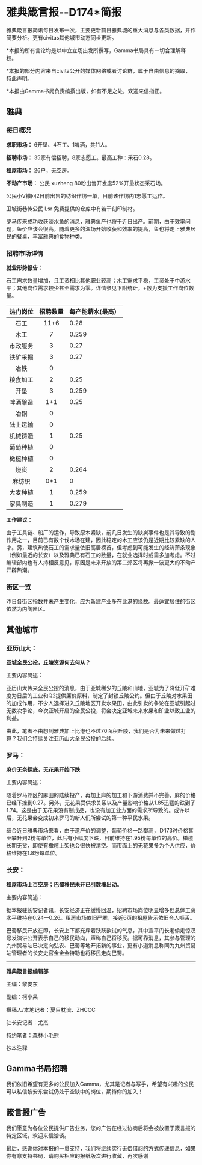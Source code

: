 # 雅典箴言报--D174*简报

雅典箴言报简讯每日发布一次，主要更新前日雅典城的重大消息与各类数据，并作简要分析。更有civitas其他城市动态同步更新。

*本报的所有言论均是以中立立场出发所撰写，Gamma书局具有一切合理解释权。 

*本报的部分内容来自civita公开的媒体网络或者讨论群，属于自由信息的摘取，特此声明。 

*本报由Gamma书局负责编撰出版，如有不足之处，欢迎来信指正。

## **雅典**

### **每日概况**

**求职市场：** 6开垦、4石工、1啤酒，共11人。

**招聘市场：** 35家有偿招聘，8家志愿工。最高工种：采石0.28。 

**租屋市场：** 26户，无空房。 

**不动产市场：** 公民 xuzheng 80粉出售开发度52%开垦状态采石场。

公民小V撤回2日前出售的纺织作坊一单，目前该作坊内1志愿工运作。 

卫城街巷传公民 Lsr 免费提供的仓库中有若干刻印制材。 

罗马传来成功收获淡水鱼的消息，雅典鱼产也将于近日出产。前期，由于效率问题，鱼价应该会很高，随着更多的渔场开始收获和效率的提高，鱼也将走上雅典居民的餐桌，丰富雅典的食物种类。

### **招聘市场详情** 

**就业形势报告：**

石工需求数量增加，且工资相比其他职业较高；木工需求平稳，工资处于中游水平；其他岗位需求较少甚至需求为零。详情参见下附统计，+数为支援工作岗位数量。

热门岗位 | 招聘数量 | 每产能薪水(最高） 
:-------------:|:-------------:|:-------------
石工 | 11+6 | 0.28 
木工 | 7 | 0.259 
市政服务 | 3 | 0.27 
铁矿采掘 | 3 | 0.27 
冶铁 | 0 | 
粮食加工 | 2 | 0.25 
开垦 | 3 | 0.259 
啤酒酿造 | 1+1 | 0.25 
冶铜 | 0 | 
陆上运输 | 0 | 
机械铸造 | 1 | 0.25 
葡萄种植 | 0 | 
橄榄种植 | 0 | 
烧炭 | 2 | 0.264 
麻纺织 | 0+1 | 0 
大麦种植 | 1 | 0.259 
家具制造 | 1 | 0.279

**工作建议：**

由于工具链、船厂的运作，导致原木紧缺，前几日发生的缺炭事件也是其导致的副作用之一，目前已有数个伐木场在建，因此稳定的木工应该仍是近期比较紧缺的人才。另，建筑热使石工的需求量依旧高居榜首，但考虑到可能发生的经济萧条现象（例如最近的长安）以及雅典已有石工的数量，在就业选择时或需多加考虑。不过编辑部内也有人持相反意见，原因是未来开放的第二郊区将再掀一波更大的不动产开辟热潮。

### **街区一览** 

昨日各街区指数并未产生变化，应为新建产业多在比港的缘故。最适宜居住的街区依然为内陶匠区。

## **其他城市**

### **亚历山大：**

**亚城全民公投，丘陵资源何去何从？**

主要内容简述： 

亚历山大传来全民公投的消息，由于亚城稀少的丘陵和山地，亚城为了降低开矿难度为日后的工业和Q2提供廉价原料，制定了封锁丘陵公约。但由于丘陵对水果田的加成作用，不少人选择进入丘陵地区开发水果田，由此引发的争论在亚城引起过无数次争论，今次亚城开启的全民公投，将会决定亚城未来水果和矿业以致工业的利益。 

由此，笔者不由想到雅典加上比港也不过70面积丘陵，我们是否为未来做过打算？我们会持续关注亚历山大全民公投的后续。

### **罗马：**

**麻价无奈探底，无花果开始下跌**

主要内容简述： 

随着罗马郊区的麻田的陆续投产，再加上麻的加工和下游消费并不完善，麻的价格已经下挫到0.27。另外，无花果受供求关系以及产量影响价格从1.85迅猛的跌到了1.74。这是由于无花果没有制成品，也没有加工业方面的需求所导致的。或许以后，无花果会变成初来罗马的新人们所尝试的第一种平民水果。 

结合近日雅典市场来看，由于遗产价的调整，葡萄价格一路攀高，Ｄ173时价格甚至攀升到2粉每单位，此后有小幅度下跌，目前维持在1.95粉每单位的高价。橄榄长期无货，即使有橄榄上架也会很快被清空。而市面上的无花果多为个人供应，价格维持在1.8粉每单位。

### **长安：**

**租屋市场上百空房；巴蜀移民未开已引数壕出动。**

主要内容简述： 

据本报驻长安记者讯，长安经济正在缓慢回温，招聘市场岗位明显增多但总体工资水平维持在0.24—0.26。租房市场依旧严寒，接近6页的租屋告示依旧令人咂舌。 

巴蜀移民开放在即，长安上下都充斥着跃跃欲试的气息，其中宣平门长老偷走惊叹号发演讲公开表示自己的移民动向，声称自己将移民。据可靠消息，其参与管理的九州贸易站已决定向弘农、巴蜀等地开拓新的事业，更有小道消息称同为九州贸易站管理者的长安史官金金金特勒也将移民走向巴蜀。

---

**雅典箴言报编辑部**

主编：黎安东 

副编：柯小呆 

撰稿人/本地记者：夏目枕流、ZHCCC 

驻长安记者：尤杰 

特约笔者：森林小毛熊

抄本注释

## Gamma书局招聘 

我们依旧希望有更多的公民加入Gamma，尤其是记者与写手，希望有兴趣的公民可以私信黎安东尝试仍处于空缺中的岗位，期待你的加入！

## 箴言报广告 

我们愿意为各位公民提供广告业务，您的广告在经过协商后将会被放置于箴言报的特定区域，欢迎来信洽谈。

最后，感谢你对本报的一贯支持，我们将继续实行无偿借阅的方式传递信息，如果你有意支持书局，请购买相应的报纸版次进行收藏，再次感谢
